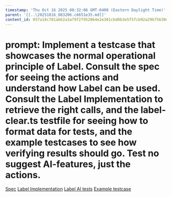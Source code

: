 ```yaml
---
timestamp: 'Thu Oct 16 2025 08:32:06 GMT-0400 (Eastern Daylight Time)'
parent: '[[..\20251016_083206.c6651e35.md]]'
content_id: 037a18c701ab62a3a79f2f952864e2e301cbd0b3e5f5fcb92a29b75630ee52b2
---
```


# prompt: Implement a testcase that showcases the normal operational principle of Label. Consult the spec for seeing the actions and understand how Label can be used. Consult the Label Implementation to retrieve the right calls, and the label-clear.ts testfile for seeing how to format data for tests, and the example testcases to see how verifying results should go. Test no suggest AI-features, just the actions.

[Spec](Spec.md)
[Label Implementation](src\concepts\FlashFinance\Label\label.ts)
[Label AI tests](src/concepts/FlashFinance/Label/test/label-clear.ts)
[Example testcase](src\concepts\LikertSurvey\LikertSurveyConcept.ts)
